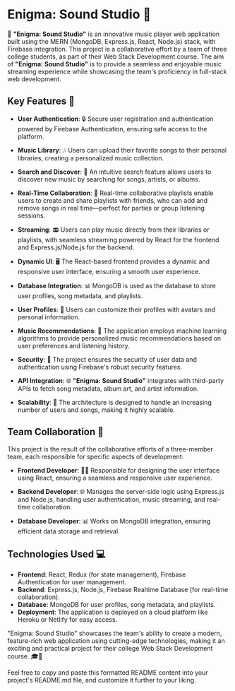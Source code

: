 # Enigma: Sound Studio 🎵

🚀 **"Enigma: Sound Studio"** is an innovative music player web application built using the MERN (MongoDB, Express.js, React, Node.js) stack, with Firebase integration. This project is a collaborative effort by a team of three college students, as part of their Web Stack Development course. The aim of **"Enigma: Sound Studio"** is to provide a seamless and enjoyable music streaming experience while showcasing the team's proficiency in full-stack web development.

## Key Features 🌟

- **User Authentication**: 🔒 Secure user registration and authentication powered by Firebase Authentication, ensuring safe access to the platform.

- **Music Library**: 🎶 Users can upload their favorite songs to their personal libraries, creating a personalized music collection.

- **Search and Discover**: 🔎 An intuitive search feature allows users to discover new music by searching for songs, artists, or albums.

- **Real-Time Collaboration**: 🎉 Real-time collaborative playlists enable users to create and share playlists with friends, who can add and remove songs in real time—perfect for parties or group listening sessions.

- **Streaming**: 📻 Users can play music directly from their libraries or playlists, with seamless streaming powered by React for the frontend and Express.js/Node.js for the backend.

- **Dynamic UI**: 🖥️ The React-based frontend provides a dynamic and responsive user interface, ensuring a smooth user experience.

- **Database Integration**: 📊 MongoDB is used as the database to store user profiles, song metadata, and playlists.

- **User Profiles**: 👤 Users can customize their profiles with avatars and personal information.

- **Music Recommendations**: 🎵 The application employs machine learning algorithms to provide personalized music recommendations based on user preferences and listening history.

- **Security**: 🔐 The project ensures the security of user data and authentication using Firebase's robust security features.

- **API Integration**: 🌐 **"Enigma: Sound Studio"** integrates with third-party APIs to fetch song metadata, album art, and artist information.

- **Scalability**: 🚀 The architecture is designed to handle an increasing number of users and songs, making it highly scalable.

## Team Collaboration 👥

This project is the result of the collaborative efforts of a three-member team, each responsible for specific aspects of development:

- **Frontend Developer**: 👨‍💻 Responsible for designing the user interface using React, ensuring a seamless and responsive user experience.

- **Backend Developer**: 🌐 Manages the server-side logic using Express.js and Node.js, handling user authentication, music streaming, and real-time collaboration.

- **Database Developer**: 📊 Works on MongoDB integration, ensuring efficient data storage and retrieval.

## Technologies Used 💻

- **Frontend**: React, Redux (for state management), Firebase Authentication for user management.
- **Backend**: Express.js, Node.js, Firebase Realtime Database (for real-time collaboration).
- **Database**: MongoDB for user profiles, song metadata, and playlists.
- **Deployment**: The application is deployed on a cloud platform like Heroku or Netlify for easy access.

"Enigma: Sound Studio" showcases the team's ability to create a modern, feature-rich web application using cutting-edge technologies, making it an exciting and practical project for their college Web Stack Development course. 🎓🎉

Feel free to copy and paste this formatted README content into your project's README.md file, and customize it further to your liking.
